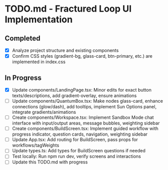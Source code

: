 # TODO.md - Fractured Loop UI Implementation

## Completed
- [x] Analyze project structure and existing components
- [x] Confirm CSS styles (gradient-bg, glass-card, btn-primary, etc.) are implemented in index.css

## In Progress
- [x] Update components/LandingPage.tsx: Minor edits for exact button texts/descriptions, add gradient-overlay, ensure animations
- [ ] Update components/QuantumBox.tsx: Make nodes glass-card, enhance connections (glow/dash), add tooltips, implement Sun Options panel, integrate gradients/animations
- [ ] Create components/Workspace.tsx: Implement Sandbox Mode chat interface with input/output areas, message bubbles, weighting sidebar
- [ ] Create components/BuildScreen.tsx: Implement guided workflow with progress indicator, question cards, navigation, weighting sidebar
- [ ] Update App.tsx: Add routing for BuildScreen, pass props for workflows/tagWeights
- [ ] Update types.ts: Add types for BuildScreen questions if needed
- [ ] Test locally: Run npm run dev, verify screens and interactions
- [ ] Update this TODO.md with progress
